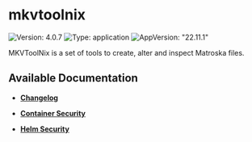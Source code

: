 # mkvtoolnix

![Version: 4.0.7](https://img.shields.io/badge/Version-4.0.7-informational?style=flat-square) ![Type: application](https://img.shields.io/badge/Type-application-informational?style=flat-square) ![AppVersion: "22.11.1"](https://img.shields.io/badge/AppVersion-"22.11.1"-informational?style=flat-square)

MKVToolNix is a set of tools to create, alter and inspect Matroska files.

## Available Documentation

- [**Changelog**](CHANGELOG)

- [**Container Security**](container-security)

- [**Helm Security**](helm-security)

